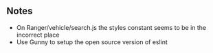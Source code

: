 ## Notes
* On Ranger/vehicle/search.js the styles constant seems to be in the incorrect
place
* Use Gunny to setup the open source version of eslint

